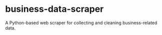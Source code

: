 # business-data-scraper
A Python-based web scraper for collecting and cleaning business-related data.
